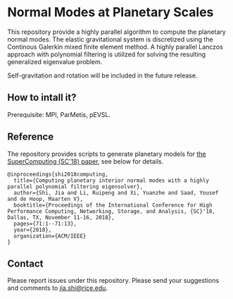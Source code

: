 # Normal Modes at Planetary Scales

This repository provide a highly parallel algorithm to compute the planetary normal modes. 
The elastic gravitational system is discretized using the Continous Galerkin mixed finite element method. 
A highly parallel Lanczos approach with polynomial filtering is utiilzed for solving 
the resulting generalized eigenvalue problem. 

Self-gravitation and rotation will be included in the future release. 

## How to intall it? 
Prerequisite: MPI, ParMetis, pEVSL.


## Reference
The repository provides scripts to generate planetary models for [the SuperComputing (SC'18) paper](https://dl.acm.org/citation.cfm?id=3291751), see below for details. 

~~~
@inproceedings{shi2018computing,
  title={Computing planetary interior normal modes with a highly parallel polynomial filtering eigensolver},
  author={Shi, Jia and Li, Ruipeng and Xi, Yuanzhe and Saad, Yousef and de Hoop, Maarten V},
  booktitle={Proceedings of the International Conference for High Performance Computing, Networking, Storage, and Analysis, {SC}'18, Dallas, TX, November 11-16, 2018},
  pages={71:1--71:13},
  year={2018},
  organization={ACM/IEEE}
}
~~~


## Contact 
Please report issues under this repository. Please send your suggestions and comments to jia.shi@rice.edu. 
